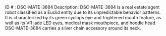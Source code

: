 ID # : DSC-MATE-3684
Description: DSC-MATE-3684 is a real estate agent robot classified as a Euclid entity due to its unpredictable behavior patterns. It is characterized by its green cyclops eye and frightened mouth feature, as well as its VR jade LED eyes, medical mask mouthpiece, and hoodie head. DSC-MATE-3684 carries a silver chain accessory around its neck.